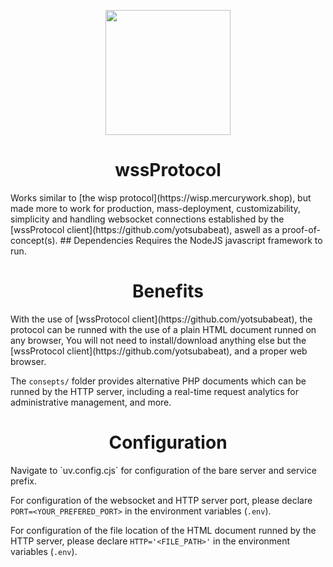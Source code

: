 <p align="center"><img src="https://i.ibb.co/SP3gjkb/Logooo.jpg" height="200"></p>
<h1 align="center">wssProtocol</h1>
Works similar to [the wisp protocol](https://wisp.mercurywork.shop), but made more to work for production, mass-deployment, customizability, simplicity and handling websocket connections established by the [wssProtocol client](https://github.com/yotsubabeat), aswell as a proof-of-concept(s).
## Dependencies
Requires the NodeJS javascript framework to run.

<h1 align="center">Benefits</h1>
With the use of [wssProtocol client](https://github.com/yotsubabeat), the protocol can be runned with the use of a plain HTML document runned on any browser,
You will not need to install/download anything else but the [wssProtocol client](https://github.com/yotsubabeat), and a proper web browser.

The `consepts/` folder provides alternative PHP documents which can be runned by the HTTP server, including a real-time request analytics for administrative management, and more.

<h1 align="center">Configuration</h1>
Navigate to `uv.config.cjs` for configuration of the bare server and service prefix.

For configuration of the websocket and HTTP server port, please declare `PORT=<YOUR_PREFERED_PORT>` in the environment variables (`.env`).

For configuration of the file location of the HTML document runned by the HTTP server, please declare `HTTP='<FILE_PATH>'` in the environment variables (`.env`).
